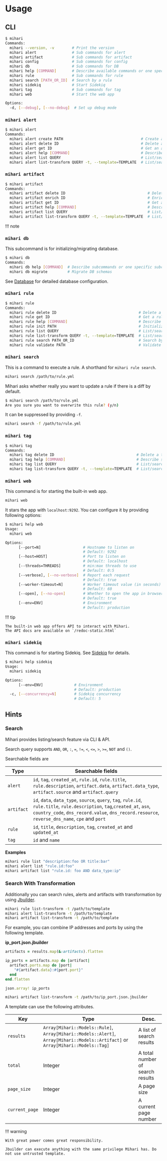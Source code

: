 # Usage

## CLI

```bash
$ mihari
Commands:
  mihari --version, -v        # Print the version
  mihari alert                # Sub commands for alert
  mihari artifact             # Sub commands for artifact
  mihari config               # Sub commands for config
  mihari db                   # Sub commands for DB
  mihari help [COMMAND]       # Describe available commands or one specific command
  mihari rule                 # Sub commands for rule
  mihari search [PATH_OR_ID]  # Search by a rule
  mihari sidekiq              # Start Sidekiq
  mihari tag                  # Sub commands for tag
  mihari web                  # Start the web app

Options:
  -d, [--debug], [--no-debug]  # Set up debug mode
```

### `mihari alert`

```bash
$ mihari alert
Commands:
  mihari alert create PATH                                   # Create an alert
  mihari alert delete ID                                     # Delete an alert
  mihari alert get ID                                        # Get an alert
  mihari alert help [COMMAND]                                # Describe subcommands or one specific subcommand
  mihari alert list QUERY                                    # List/search alerts
  mihari alert list-transform QUERY -t, --template=TEMPLATE  # List/search alerts with transformation
```

### `mihari artifact`

```bash
$ mihari artifact
Commands:
  mihari artifact delete ID                                     # Delete an artifact
  mihari artifact enrich ID                                     # Enrich an artifact
  mihari artifact get ID                                        # Get an artifact
  mihari artifact help [COMMAND]                                # Describe subcommands or one specific subcommand
  mihari artifact list QUERY                                    # List/search artifacts
  mihari artifact list-transform QUERY -t, --template=TEMPLATE  # List/search artifacts with transformation
```

!!! note

### `mihari db`

This subcommand is for initializing/migrating database.

```bash
$ mihari db
Commands:
  mihari db help [COMMAND]  # Describe subcommands or one specific subcommand
  mihari db migrate         # Migrate DB schemas
```

See [Database](./emitters/database.md) for detailed database configuration.

### `mihari rule`

```bash
$ mihari rule
Commands:
  mihari rule delete ID                                     # Delete a rule
  mihari rule get ID                                        # Get a rule
  mihari rule help [COMMAND]                                # Describe subcommands or one specific subcommand
  mihari rule init PATH                                     # Initialize a new rule file
  mihari rule list QUERY                                    # List/search rules
  mihari rule list-transform QUERY -t, --template=TEMPLATE  # List/search rules with transformation
  mihari rule search PATH_OR_ID                             # Search by a rule
  mihari rule validate PATH                                 # Validate a rule file
```

### `mihari search`

This is a command to execute a rule. A shorthand for `mihari rule search`.

```bash
mihari search /path/to/rule.yml
```

Mihari asks whether really you want to update a rule if there is a diff by default.

```bash
$ mihari search /path/to/rule.yml
Are you sure you want to overwrite this rule? (y/n)
```

It can be suppressed by providing `-f`.

```bash
mihari search -f /path/to/rule.yml
```

### `mihari tag`

```bash
$ mihari tag
Commands:
  mihari tag delete ID                                     # Delete a tag
  mihari tag help [COMMAND]                                # Describe subcommands or one specific subcommand
  mihari tag list QUERY                                    # List/search tags
  mihari tag list-transform QUERY -t, --template=TEMPLATE  # List/search tags with transformation
```

### `mihari web`

This command is for starting the built-in web app.

```bash
mihari web
```

It stars the app with `localhost:9292`. You can configure it by providing following options:

```bash
$ mihari help web
Usage:
  mihari web

Options:
      [--port=N]                   # Hostname to listen on
                                   # Default: 9292
      [--host=HOST]                # Port to listen on
                                   # Default: localhost
      [--threads=THREADS]          # min:max threads to use
                                   # Default: 0:5
      [--verbose], [--no-verbose]  # Report each request
                                   # Default: true
      [--worker-timeout=N]         # Worker timeout value (in seconds)
                                   # Default: 60
      [--open], [--no-open]        # Whether to open the app in browser or not
                                   # Default: true
      [--env=ENV]                  # Environment
                                   # Default: production
```

!!! tip

    The built-in web app offers API to interact with Mihari.
    The API docs are available on `/redoc-static.html`

### `mihari sidekiq`

This command is for starting Sidekiq. See [Sidekiq](./tips/sidekiq.md) for details.

```bash
$ mihari help sidekiq
Usage:
  mihari sidekiq

Options:
      [--env=ENV]              # Environment
                               # Default: production
  -c, [--concurrency=N]        # Sidekiq concurrency
                               # Default: 5
```

## Hints

### Search

Mihari provides listing/search feature via CLI & API.

Search query supports `AND`, `OR`, `:`, `=`, `!=`, `<`, `<=`, `>`, `>=`, `NOT` and `()`.

Searchable fields are

| Type       | Searchable fields                                                                                                                                                                                                            |
| ---------- | ---------------------------------------------------------------------------------------------------------------------------------------------------------------------------------------------------------------------------- |
| `alert`    | `id`, `tag`, `created_at`, `rule.id`, `rule.title`, `rule.description`, `artifact.data`, `artifact.data_type`, `artifact.source` and `artifact.query`                                                                        |
| `artifact` | `id`, `data`, `data_type`, `source`, `query`, `tag`, `rule.id`, `rule.title`, `rule.description`, `tag`,`created_at`, `asn`, `country_code`, `dns_record.value`, `dns_record.resource`, `reverse_dns_name`, `cpe` and `port` |
| `rule`     | `id`, `title`, `description`, `tag`, `created_at` and `updated_at`                                                                                                                                                           |
| `tag`      | `id` and `name`                                                                                                                                                                                                              |

**Examples**

```bash
mihari rule list "description:foo OR title:bar"
mihari alert list "rule.id:foo"
mihari artifact list "rule.id: foo AND data_type:ip"
```

### Search With Transformation

Additionally you can search rules, alerts and artifacts with transformation by using [Jbuilder](https://github.com/rails/jbuilder).

```bash
mihari rule list-transform -t /path/to/template
mihari alert list-transform -t /path/to/template
mihari artifact list-transform -t /path/to/template
```

For example, you can combine IP addresses and ports by using the following template.

**ip_port.json.jbuilder**

```ruby
artifacts = results.map(&:artifacts).flatten

ip_ports = artifacts.map do |artifact|
  artifact.ports.map do |port|
    "#{artifact.data}:#{port.port}"
  end
end.flatten

json.array! ip_ports
```

```bash
mihari artifact list-transform -t /path/to/ip_port.json.jbuilder
```

A template can use the following attributes.

| Key            | Type                                                                                                                             | Desc.                            |
| -------------- | -------------------------------------------------------------------------------------------------------------------------------- | -------------------------------- |
| `results`      | `Array[Mihari::Models::Rule]`, `Array[Mihari::Models::Alert]`, `Array[Mihari::Models::Artifact]` or `Array[Mihari::Models::Tag]` | A list of search results         |
| `total`        | Integer                                                                                                                          | A total number of search results |
| `page_size`    | Integer                                                                                                                          | A page size                      |
| `current_page` | Integer                                                                                                                          | A current page number            |

!!! warning

    With great power comes great responsibility.

    Jbuilder can execute anything with the same privilege Mihari has. Do not use untrusted template.
